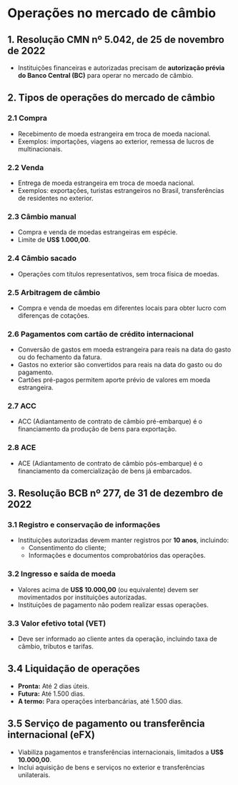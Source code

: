 # Operações no mercado de câmbio 

## 1. Resolução CMN nº 5.042, de 25 de novembro de 2022  
- Instituições financeiras e autorizadas precisam de **autorização prévia do Banco Central (BC)** para operar no mercado de câmbio.  

## 2. Tipos de operações do mercado de câmbio  

### 2.1 Compra  
- Recebimento de moeda estrangeira em troca de moeda nacional.  
- Exemplos: importações, viagens ao exterior, remessa de lucros de multinacionais.  

### 2.2 Venda  
- Entrega de moeda estrangeira em troca de moeda nacional.  
- Exemplos: exportações, turistas estrangeiros no Brasil, transferências de residentes no exterior.  

### 2.3 Câmbio manual  
- Compra e venda de moedas estrangeiras em espécie.  
- Limite de **US$ 1.000,00**.  

### 2.4 Câmbio sacado  
- Operações com títulos representativos, sem troca física de moedas.  

### 2.5 Arbitragem de câmbio  
- Compra e venda de moedas em diferentes locais para obter lucro com diferenças de cotações.  

### 2.6 Pagamentos com cartão de crédito internacional  
- Conversão de gastos em moeda estrangeira para reais na data do gasto ou do fechamento da fatura.  
- Gastos no exterior são convertidos para reais na data do gasto ou do pagamento.  
- Cartões pré-pagos permitem aporte prévio de valores em moeda estrangeira.  

### 2.7 ACC   
- ACC (Adiantamento de contrato de câmbio pré-embarque) é o financiamento da produção de bens para exportação.

### 2.8 ACE 
- ACE (Adiantamento de contrato de câmbio pós-embarque) é o financiamento da comercialização de bens já embarcados.

## 3. Resolução BCB nº 277, de 31 de dezembro de 2022

### 3.1 Registro e conservação de informações  
- Instituições autorizadas devem manter registros por **10 anos**, incluindo:  
  - Consentimento do cliente;  
  - Informações e documentos comprobatórios das operações.  

### 3.2 Ingresso e saída de moeda  
- Valores acima de **US$ 10.000,00** (ou equivalente) devem ser movimentados por instituições autorizadas.  
- Instituições de pagamento não podem realizar essas operações.  

### 3.3 Valor efetivo total (VET)  
- Deve ser informado ao cliente antes da operação, incluindo taxa de câmbio, tributos e tarifas.  

## 3.4 Liquidação de operações  
- **Pronta:** Até 2 dias úteis.  
- **Futura:** Até 1.500 dias.  
- **A termo:** Para operações interbancárias, até 1.500 dias.  

## 3.5 Serviço de pagamento ou transferência internacional (eFX)  
- Viabiliza pagamentos e transferências internacionais, limitados a **US$ 10.000,00**.  
- Inclui aquisição de bens e serviços no exterior e transferências unilaterais.  
